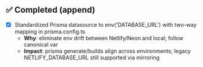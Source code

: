 ## ✅ Completed (append)
- [x] Standardized Prisma datasource to env('DATABASE_URL') with two-way mapping in prisma.config.ts
  - **Why**: eliminate env drift between Netlify/Neon and local; follow canonical var
  - **Impact**: prisma generate/builds align across environments; legacy NETLIFY_DATABASE_URL still supported via mirroring
